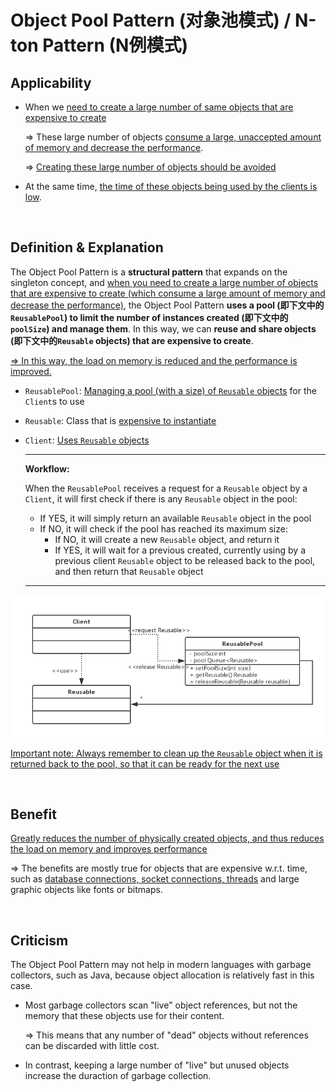 # Object Pool Pattern (对象池模式) / N-ton Pattern (N例模式)

## Applicability

* When we <u>need to create a large number of same objects that are expensive to create</u>

  => These large number of objects <u>consume a large, unaccepted amount of memory and decrease the performance</u>.

  => <u>Creating these large number of objects should be avoided</u>

* At the same time, <u>the time of these objects being used by the clients is low</u>.

<br>

## Definition & Explanation

The Object Pool Pattern is a **structural pattern** that expands on the singleton concept, and <u>when you need to create a large number of objects that are expensive to create (which consume a large amount of memory and decrease the performance)</u>, the Object Pool Pattern **uses a pool (即下文中的`ReusablePool`) to limit the number of instances created (即下文中的`poolSize`) and manage them**. In this way, we can **reuse and share objects (即下文中的`Reusable` objects) that are expensive to create**.

<u>=> In this way, the load on memory is reduced and the performance is improved.</u>

* `ReusablePool`: <u>Managing a pool (with a size) of `Reusable` objects</u> for the `Client`s to use

* `Reusable`: Class that is <u>expensive to instantiate</u>

* `Client`: <u>Uses `Reusable` objects</u>

  ***

  **Workflow:**

  When the `ReusablePool` receives a request for a `Reusable` object by a `Client`, it will first check if there is any `Reusable` object in the pool:

  * If YES, it will simply return an available `Reusable` object in the pool
  * If NO, it will check if the pool has reached its maximum size:
    * If NO, it will create a new `Reusable` object, and return it
    * If YES, it will wait for a previous created, currently using by a previous client `Reusable` object to be released back to the pool, and then return that `Reusable` object

  ***

<img src="https://github.com/Ziang-Lu/Design-Patterns/blob/master/2-Creational%20Patterns/5-Object%20Pool%20Pattern/class_diagram.png?raw=true">

<u>Important note: Always remember to clean up the `Reusable` object when it is returned back to the pool, so that it can be ready for the next use</u>

<br>

## Benefit

<u>Greatly reduces the number of physically created objects, and thus reduces the load on memory and improves performance</u>

=> The benefits are mostly true for objects that are expensive w.r.t. time, such as <u>database connections, socket connections, threads</u> and large graphic objects like fonts or bitmaps.

<br>

## Criticism

The Object Pool Pattern may not help in modern languages with garbage collectors, such as Java, because object allocation is relatively fast in this case.

- Most garbage collectors scan "live" object references, but not the memory that these objects use for their content.

  => This means that any number of "dead" objects without references can be discarded with little cost.

- In contrast, keeping a large number of "live" but unused objects increase the duraction of garbage collection.